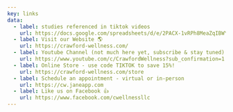 ```yaml
---
key: links
data:
  - label: studies referenced in tiktok videos
    url: https://docs.google.com/spreadsheets/d/e/2PACX-1vRPh8MeaZqIBWYCcj9hShpeaUkYw2cz-A3OAevr6jXuJFpxUAz8Bqu0iPEz2L_YoxzHtRa83ltxUmlX/pubhtml
  - label: Visit our Website 🌎
    url: https://crawford-wellness.com/
  - label: Youtube Channel (not much here yet, subscribe & stay tuned) 🎦
    url: https://www.youtube.com/c/CrawfordWellness?sub_confirmation=1
  - label: Online Store - use code TIKTOK to save 15%!
    url: https://crawford-wellness.com/store
  - label: Schedule an appointment - virtual or in-person
    url: https://cw.janeapp.com
  - label: Like us on Facebook 👍
    url: https://www.facebook.com/cwellnessllc
---
```


